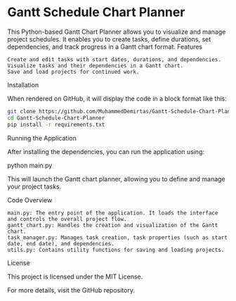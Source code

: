 # Gantt Schedule Chart Planner

This Python-based Gantt Chart Planner allows you to visualize and manage project schedules. It enables you to create tasks, define durations, set dependencies, and track progress in a Gantt chart format.
Features

    Create and edit tasks with start dates, durations, and dependencies.
    Visualize tasks and their dependencies in a Gantt chart.
    Save and load projects for continued work.

Installation

When rendered on GitHub, it will display the code in a block format like this:

```bash
git clone https://github.com/MuhammedDemirtas/Gantt-Schedule-Chart-Planner.git
cd Gantt-Schedule-Chart-Planner
pip install -r requirements.txt
```

Running the Application

After installing the dependencies, you can run the application using:

python main.py

This will launch the Gantt chart planner, allowing you to define and manage your project tasks.

Code Overview

    main.py: The entry point of the application. It loads the interface and controls the overall project flow.
    gantt_chart.py: Handles the creation and visualization of the Gantt chart.
    task_manager.py: Manages task creation, task properties (such as start date, end date), and dependencies.
    utils.py: Contains utility functions for saving and loading projects.

License

This project is licensed under the MIT License.

For more details, visit the GitHub repository.
